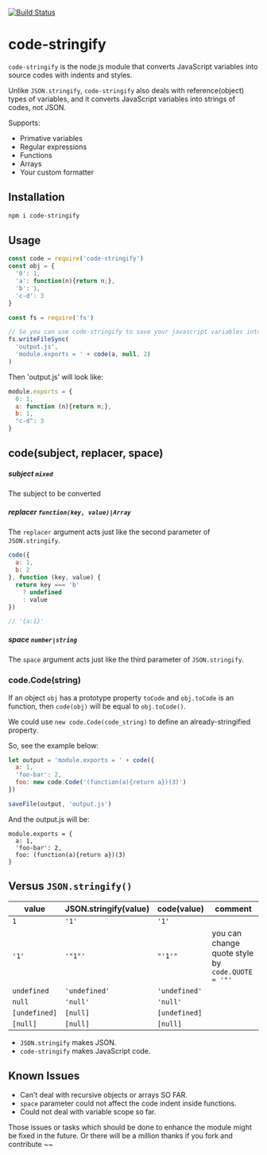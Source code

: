[![Build Status](https://travis-ci.org/kaelzhang/node-code-stringify.svg?branch=master)](https://travis-ci.org/kaelzhang/node-code-stringify)

# code-stringify

`code-stringify` is the node.js module that converts JavaScript variables into source codes with indents and styles.

Unlike `JSON.stringify`, `code-stringify` also deals with reference(object) types of variables, and it converts JavaScript variables into strings of codes, not JSON.

Supports:

- Primative variables
- Regular expressions
- Functions
- Arrays
- Your custom formatter

## Installation

```sh
npm i code-stringify
```

## Usage

```js
const code = require('code-stringify')
const obj = {
  '0': 1,
  'a': function(n){return n;},
  'b': 1,
  'c-d': 3
}

const fs = require('fs')

// So you can use code-stringify to save your javascript variables into a file:
fs.writeFileSync(
  'output.js',
  'module.exports = ' + code(a, null, 2)
)
```

Then 'output.js' will look like:

```js
module.exports = {
  0: 1,
  a: function (n){return n;},
  b: 1,
  "c-d": 3
}
```

## code(subject, replacer, space)

##### subject `mixed`

The subject to be converted

##### replacer `function(key, value)|Array`

The `replacer` argument acts just like the second parameter of `JSON.stringify`.

```js
code({
  a: 1,
  b: 2
}, function (key, value) {
  return key === 'b'
    ? undefined
    : value
})

// '{a:1}'
```

##### space `number|string`

The `space` argument acts just like the third parameter of `JSON.stringify`.

### code.Code(string)

If an object `obj` has a prototype property `toCode` and `obj.toCode` is an function, then `code(obj)` will be equal to `obj.toCode()`.

We could use `new code.Code(code_string)` to define an already-stringified property.

So, see the example below:

```js
let output = 'module.exports = ' + code({
  a: 1,
  'foo-bar': 2,
  foo: new code.Code('(function(a){return a})(3)')
})

saveFile(output, 'output.js')
```

And the output.js will be:

```
module.exports = {
  a: 1,
  'foo-bar': 2,
  foo: (function(a){return a})(3)
}
```

## Versus `JSON.stringify()`

value | JSON.stringify(value) | code(value) | comment
----- | --------------------- | ----------- | ----------
`1`   | `'1'`                 | `'1'`       |
`'1'` | `'"1"'`                 | `"'1'"`     | you can change quote style by `code.QUOTE = '"'`
`undefined` | `'undefined'`     | `'undefined'` |
`null`      | `'null'`        | `'null'`      |
`[undefined]` | `[null]`        | `[undefined]` |
`[null]`      | `[null]`        | `[null]`      |

- `JSON.stringify` makes JSON.
- `code-stringify` makes JavaScript code.


## Known Issues

- Can't deal with recursive objects or arrays SO FAR.
- `space` parameter could not affect the code indent inside functions.
- Could not deal with variable scope so far.

Those issues or tasks which should be done to enhance the module might be fixed in the future. Or there will be a million thanks if you fork and contribute ~~
